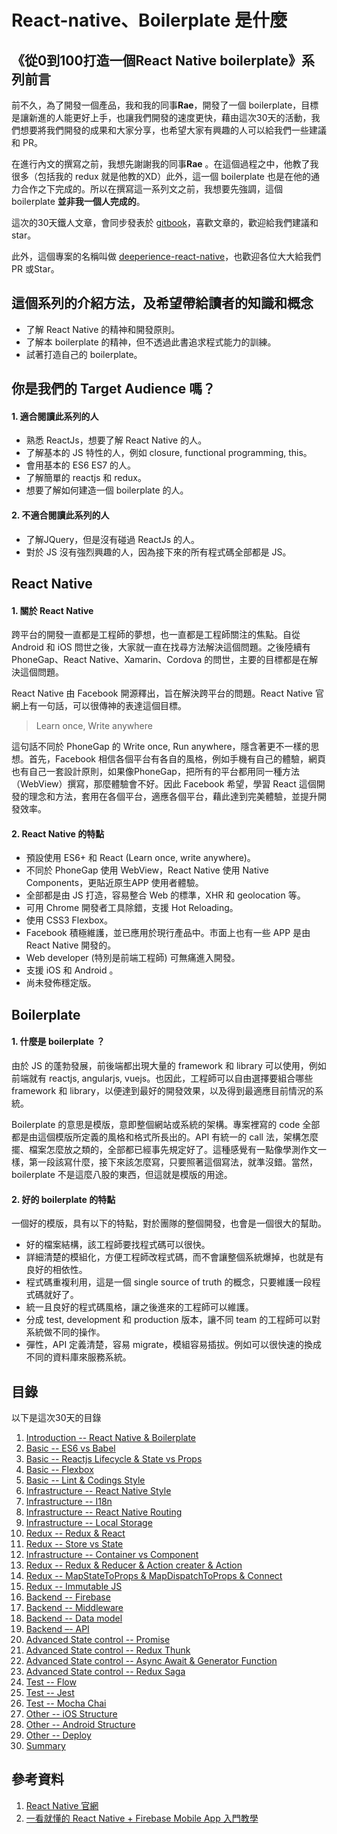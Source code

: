 # React-native、Boilerplate 是什麼

## 《從0到100打造一個React Native boilerplate》系列前言
前不久，為了開發一個產品，我和我的同事**Rae**，開發了一個 boilerplate，目標是讓新進的人能更好上手，也讓我們開發的速度更快，藉由這次30天的活動，我們想要將我們開發的成果和大家分享，也希望大家有興趣的人可以給我們一些建議和 PR。

在進行內文的撰寫之前，我想先謝謝我的同事**Rae** 。在這個過程之中，他教了我很多（包括我的 redux 就是他教的XD）此外，這一個 boilerplate 也是在他的通力合作之下完成的。所以在撰寫這一系列文之前，我想要先強調，這個 boilerplate **並非我一個人完成的**。

這次的30天鐵人文章，會同步發表於 [gitbook](https://noootown.gitbooks.io/deeperience-react-native-boilerplate/content/)，喜歡文章的，歡迎給我們建議和star。

此外，這個專案的名稱叫做 [deeperience-react-native](https://github.com/noootown/deeperience-react-native)，也歡迎各位大大給我們 PR 或Star。

## 這個系列的介紹方法，及希望帶給讀者的知識和概念

- 了解 React Native 的精神和開發原則。
- 了解本 boilerplate 的精神，但不透過此書追求程式能力的訓練。
- 試著打造自己的 boilerplate。

## 你是我們的 Target Audience 嗎？

#### 1. 適合閱讀此系列的人
- 熟悉 ReactJs，想要了解 React Native 的人。
- 了解基本的 JS 特性的人，例如 closure, functional programming, this。
- 會用基本的 ES6 ES7 的人。
- 了解簡單的 reactjs 和 redux。
- 想要了解如何建造一個 boilerplate 的人。 

#### 2. 不適合閱讀此系列的人
- 了解JQuery，但是沒有碰過 ReactJs 的人。
- 對於 JS 沒有強烈興趣的人，因為接下來的所有程式碼全部都是 JS。

## React Native

#### 1. 關於 React Native

跨平台的開發一直都是工程師的夢想，也一直都是工程師關注的焦點。自從 Android 和 iOS 問世之後，大家就一直在找尋方法解決這個問題。之後陸續有PhoneGap、React Native、Xamarin、Cordova 的問世，主要的目標都是在解決這個問題。

React Native 由 Facebook 開源釋出，旨在解決跨平台的問題。React Native 官網上有一句話，可以很傳神的表達這個目標。


> Learn once, Write anywhere


這句話不同於 PhoneGap 的 Write once, Run anywhere，隱含著更不一樣的思想。首先，Facebook 相信各個平台有各自的風格，例如手機有自己的體驗，網頁也有自己一套設計原則，如果像PhoneGap，把所有的平台都用同一種方法（WebView）撰寫，那麼體驗會不好。因此 Facebook 希望，學習 React 這個開發的理念和方法，套用在各個平台，適應各個平台，藉此達到完美體驗，並提升開發效率。


#### 2. React Native 的特點


- 預設使用 ES6+ 和 React (Learn once, write anywhere)。
- 不同於 PhoneGap 使用 WebView，React Native 使用 Native Components，更貼近原生APP 使用者體驗。
- 全部都是由 JS 打造，容易整合 Web 的標準，XHR 和 geolocation 等。
- 可用 Chrome 開發者工具除錯，支援 Hot Reloading。
- 使用 CSS3 Flexbox。
- Facebook 積極維護，並已應用於現行產品中。市面上也有一些 APP 是由 React Native 開發的。
- Web developer (特別是前端工程師) 可無痛進入開發。
- 支援 iOS 和 Android 。
- 尚未發佈穩定版。

## Boilerplate

#### 1. 什麼是 boilerplate ？

由於 JS 的蓬勃發展，前後端都出現大量的 framework 和 library 可以使用，例如前端就有 reactjs, angularjs, vuejs。也因此，工程師可以自由選擇要組合哪些 framework 和 library，以便達到最好的開發效果，以及得到最適應目前情況的系統。

Boilerplate 的意思是模版，意即整個網站或系統的架構。專案裡寫的 code 全部都是由這個模版所定義的風格和格式所長出的。API 有統一的 call 法，架構怎麼擺、檔案怎麼放之類的，全部都已經事先規定好了。這種感覺有一點像學測作文一樣，第一段該寫什麼，接下來該怎麼寫，只要照著這個寫法，就準沒錯。當然，boilerplate 不是這麼八股的東西，但這就是模版的用途。

#### 2. 好的 boilerplate 的特點

一個好的模版，具有以下的特點，對於團隊的整個開發，也會是一個很大的幫助。

- 好的檔案結構，該工程師要找程式碼可以很快。
- 詳細清楚的模組化，方便工程師改程式碼，而不會讓整個系統爆掉，也就是有良好的相依性。
- 程式碼重複利用，這是一個 single source of truth 的概念，只要維護一段程式碼就好了。
- 統一且良好的程式碼風格，讓之後進來的工程師可以維護。
- 分成 test, development 和 production 版本，讓不同 team 的工程師可以對系統做不同的操作。
- 彈性，API 定義清楚，容易 migrate，模組容易插拔。例如可以很快速的換成不同的資料庫來服務系統。

## 目錄

以下是這次30天的目錄 

1.	[Introduction -- React Native & Boilerplate](https://noootown.gitbooks.io/deeperience-react-native-boilerplate/content/Introduction/React-native%20&%20Boilerplate.html)
2.	[Basic -- ES6 vs Babel](https://noootown.gitbooks.io/deeperience-react-native-boilerplate/content/Basic/ES6%20vs%20Babel.html)
3.	[Basic -- Reactjs Lifecycle & State vs Props](https://noootown.gitbooks.io/deeperience-react-native-boilerplate/content/Basic/Reactjs%20Lifecycle%20&%20State%20vs%20Props.html)
4.	[Basic -- Flexbox](https://noootown.gitbooks.io/deeperience-react-native-boilerplate/content/Basic/Reactjs%20Lifecycle%20&%20State%20vs%20Props.html)
5.	[Basic -- Lint & Codings Style](https://noootown.gitbooks.io/deeperience-react-native-boilerplate/content/Basic/Lint%20&%20Coding%20Style.html)
6.	[Infrastructure -- React Native Style](https://noootown.gitbooks.io/deeperience-react-native-boilerplate/content/Infrastructure/React%20Native%20Style.html)
7.	[Infrastructure -- I18n](https://noootown.gitbooks.io/deeperience-react-native-boilerplate/content/Basic/I18n.html)
8.	[Infrastructure -- React Native Routing](https://noootown.gitbooks.io/deeperience-react-native-boilerplate/content/Basic/React%20Native%20Routing.html)
9.  [Infrastructure -- Local Storage](https://noootown.gitbooks.io/deeperience-react-native-boilerplate/content/Basic/Local%20Storage.html)
10. [Redux -- Redux & React](https://noootown.gitbooks.io/deeperience-react-native-boilerplate/content/Redux/Redux%20&%20React.html)
11. [Redux -- Store vs State](https://noootown.gitbooks.io/deeperience-react-native-boilerplate/content/Redux/Store%20vs%20State.html)
12.	[Infrastructure -- Container vs Component](https://noootown.gitbooks.io/deeperience-react-native-boilerplate/content/Redux/Container%20vs%20Component.html)
13. [Redux -- Redux & Reducer & Action creater & Action](https://noootown.gitbooks.io/deeperience-react-native-boilerplate/content/Redux/Reducer%20&%20Action%20creater%20&%20Action.html)
14. [Redux -- MapStateToProps & MapDispatchToProps & Connect](https://noootown.gitbooks.io/deeperience-react-native-boilerplate/content/Redux/MapStateToProps%20&%20MapDispatchToProps%20&%20Connect.html)
15. [Redux -- Immutable JS](https://noootown.gitbooks.io/deeperience-react-native-boilerplate/content/Redux/ImmutableJS.html)
16. [Backend -- Firebase](https://noootown.gitbooks.io/deeperience-react-native-boilerplate/content/Backend/Firebase.html)
17. [Backend -- Middleware](https://noootown.gitbooks.io/deeperience-react-native-boilerplate/content/Backend/Middleware.html)
18. [Backend -- Data model](https://noootown.gitbooks.io/deeperience-react-native-boilerplate/content/Backend/Data%20Modal.html)
19. [Backend –- API](https://noootown.gitbooks.io/deeperience-react-native-boilerplate/content/Backend/API.html)
20. [Advanced State control -- Promise](https://noootown.gitbooks.io/deeperience-react-native-boilerplate/content/Advanced%20State%20Control/Promise.html)
21. [Advanced State control -- Redux Thunk](https://noootown.gitbooks.io/deeperience-react-native-boilerplate/content/Advanced%20State%20Control/Redux%20Thunk.html)
22. [Advanced State control -- Async Await & Generator Function](https://noootown.gitbooks.io/deeperience-react-native-boilerplate/content/Advanced%20State%20Control/Async%20Await%20&%20Generator%20Function.html)
23. [Advanced State control -- Redux Saga](https://noootown.gitbooks.io/deeperience-react-native-boilerplate/content/Advanced%20State%20Control/Redux%20Saga.html)
24. [Test -- Flow](https://noootown.gitbooks.io/deeperience-react-native-boilerplate/content/Test/Flow.html)
25. [Test -- Jest](https://noootown.gitbooks.io/deeperience-react-native-boilerplate/content/Test/Jest.html)
26. [Test -- Mocha Chai](https://noootown.gitbooks.io/deeperience-react-native-boilerplate/content/Test/Mocha%20Chai.html)
27. [Other -- iOS Structure](https://noootown.gitbooks.io/deeperience-react-native-boilerplate/content/Other/iOS%20Structure.html)
28. [Other -- Android Structure](https://noootown.gitbooks.io/deeperience-react-native-boilerplate/content/Other/Android%20Structure.html)
29. [Other -- Deploy](https://noootown.gitbooks.io/deeperience-react-native-boilerplate/content/Other/Deploy.html)
30. [Summary](https://noootown.gitbooks.io/deeperience-react-native-boilerplate/content/Summary/)

## 參考資料
1. [React Native 官網](https://facebook.github.io/react-native/)
2. [一看就懂的 React Native + Firebase Mobile App 入門教學](http://blog.techbridge.cc/2016/09/10/react-native-redux-android-firebase/)
